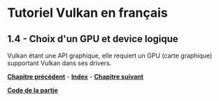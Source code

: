 # Tutoriel Vulkan en français
## 1.4 - Choix d'un GPU et device logique

Vulkan étant une API graphique, elle requiert un GPU (carte graphique) supportant Vulkan dans ses drivers.

[**Chapitre précédent**](2.md) - [**Index**](../index.md) - [**Chapitre suivant**](4.md)

[**Code de la partie**](https://github.com/ZaOniRinku/TutorielVulkanFR/tree/partie1/3)